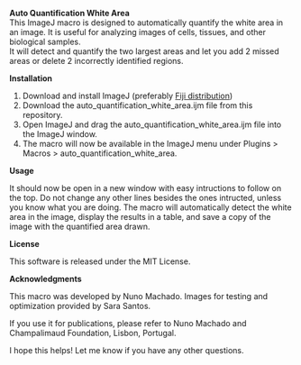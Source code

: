 **Auto Quantification White Area**  
This ImageJ macro is designed to automatically quantify the white area in an image. It is useful for analyzing images of cells, tissues, and other biological samples.  
It will detect and quantify the two largest areas and let you add 2 missed areas or delete 2 incorrectly identified regions.


**Installation**  
1. Download and install ImageJ (preferably [Fiji distribution](https://fiji.sc/))
2. Download the auto_quantification_white_area.ijm file from this repository.
3. Open ImageJ and drag the auto_quantification_white_area.ijm file into the ImageJ window.
4. The macro will now be available in the ImageJ menu under Plugins > Macros > auto_quantification_white_area.

**Usage**  

 It should now be open in a new window with easy intructions to follow on the top.
 Do not change any other lines besides the ones intructed, unless you know what you are doing.
 The macro will automatically detect the white area in the image, display the results in a table, and save a copy of the image with the quantified area drawn.

**License**  

This software is released under the MIT License.

**Acknowledgments**  

This macro was developed by Nuno Machado.
Images for testing and optimization provided by Sara Santos.

If you use it for publications, please refer to Nuno Machado and Champalimaud Foundation, Lisbon, Portugal.


I hope this helps! Let me know if you have any other questions.
